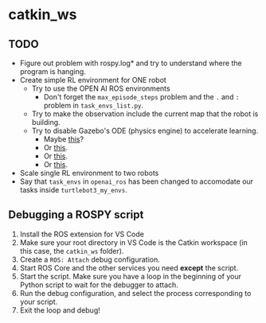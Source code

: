 # catkin_ws

## TODO

- Figure out problem with rospy.log* and try to understand where the program is hanging.
- Create simple RL environment for ONE robot
    - Try to use the OPEN AI ROS environments
        - Don't forget the `max_episode_steps` problem and the `.` and `:` problem in `task_envs_list.py`.
    - Try to make the observation include the current map that the robot is building.
    - Try to disable Gazebo's ODE (physics engine) to accelerate learning.
        - Maybe [this](https://answers.ros.org/question/218744/gazebo-disable-physics-or-enable-kinematics-through-codecommand-line/)?
        - Or [this](http://gazebosim.org/tutorials?tut=preset_manager&cat=physics).
        - Or [this](http://answers.gazebosim.org/question/14384/changing-physics-engine-through-urdf/).
        - Or [this](https://answers.ros.org/question/218744/gazebo-disable-physics-or-enable-kinematics-through-codecommand-line/).
- Scale single RL environment to two robots
- Say that `task_envs` in `openai_ros` has been changed to accomodate our tasks inside `turtlebot3_my_envs`.

## Debugging a ROSPY script

1. Install the ROS extension for VS Code
1. Make sure your root directory in VS Code is the Catkin workspace (in this case, the `catkin_ws` folder).
1. Create a `ROS: Attach` debug configuration.
1. Start ROS Core and the other services you need **except** the script.
1. Start the script. Make sure you have a loop in the beginning of your Python script to wait for the debugger to attach.
1. Run the debug configuration, and select the process corresponding to your script.
1. Exit the loop and debug!